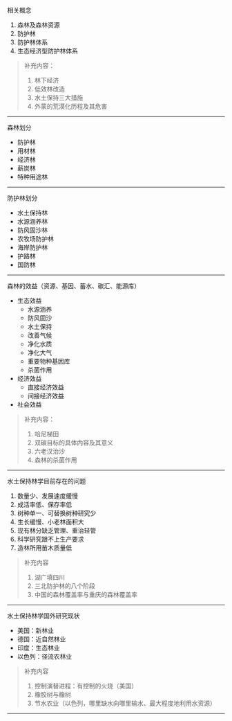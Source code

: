 相关概念
1. 森林及森林资源
2. 防护林
3. 防护林体系
4. 生态经济型防护林体系

> 补充内容：
> 1. 林下经济
> 2. 低效林改造
> 3. 水土保持三大措施
> 4. 外蒙的荒漠化历程及其危害

---

森林划分
- 防护林
- 用材林
- 经济林
- 薪炭林
- 特种用途林

---

防护林划分
- 水土保持林
- 水源涵养林
- 防风固沙林
- 农牧场防护林
- 海岸防护林
- 护路林
- 国防林

---

森林的效益（资源、基因、蓄水、碳汇、能源库）
- 生态效益
	- 水源涵养
	- 防风固沙
	- 水土保持
	- 改善气候
	- 净化水质
	- 净化大气
	- 重要物种基因库
	- 杀菌作用
- 经济效益
	- 直接经济效益
	- 间接经济效益
- 社会效益

> 补充内容：
> 1. 哈尼梯田
> 2. 双碳目标的具体内容及其意义
> 3. 六老汉治沙
> 4. 森林的杀菌作用

---

水土保持林学目前存在的问题
1. 数量少、发展速度缓慢
2. 成活率低、保存率低
3. 树种单一、可替换树种研究少
4. 生长缓慢、小老林面积大
5. 现有林分缺乏管理、重治轻管
6. 科学研究跟不上生产要求
7. 造林所用苗木质量低

> 补充内容
> 1. 湖广填四川
> 2. 三北防护林的八个阶段
> 3. 中国的森林覆盖率与重庆的森林覆盖率

---

水土保持林学国外研究现状
- 美国：新林业
- 德国：近自然林业
- 印度：生态林业
- 以色列：径流农林业

> 补充内容
> 1. 控制演替进程：有控制的火烧（美国）
> 2. 橡胶树与橡树
> 3. 节水农业（以色列，哪里缺水向哪里输水、最大程度地利用水资源）

---
